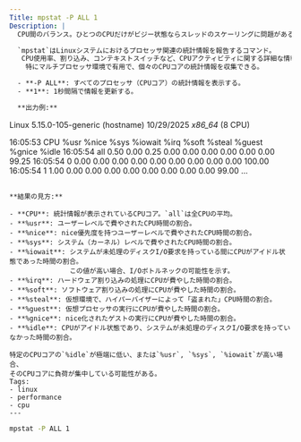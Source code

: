 ```yaml
---
Title: mpstat -P ALL 1
Description: |
  CPU間のバランス。ひとつのCPUだけがビジー状態ならスレッドのスケーリングに問題がある。

  `mpstat`はLinuxシステムにおけるプロセッサ関連の統計情報を報告するコマンド。
   CPU使用率、割り込み、コンテキストスイッチなど、CPUアクティビティに関する詳細な情報を提供する。
    特にマルチプロセッサ環境で有用で、個々のCPUコアの統計情報を収集できる。

  - **-P ALL**: すべてのプロセッサ（CPUコア）の統計情報を表示する。
  - **1**: 1秒間隔で情報を更新する。

  **出力例:**
  ```
  Linux 5.15.0-105-generic (hostname) 10/29/2025 _x86_64_ (8 CPU)

  16:05:53     CPU    %usr   %nice    %sys   %iowait    %irq   %soft  %steal  %guest  %gnice   %idle
  16:05:54     all    0.50    0.00    0.25      0.00    0.00    0.00    0.00    0.00    0.00   99.25
  16:05:54       0    0.00    0.00    0.00      0.00    0.00    0.00    0.00    0.00    0.00  100.00
  16:05:54       1    1.00    0.00    0.00      0.00    0.00    0.00    0.00    0.00    0.00   99.00
  ...
  ```

  **結果の見方:**

  - **CPU**: 統計情報が表示されているCPUコア。`all`は全CPUの平均。
  - **%usr**: ユーザーレベルで費やされたCPU時間の割合。
  - **%nice**: nice優先度を持つユーザーレベルで費やされたCPU時間の割合。
  - **%sys**: システム（カーネル）レベルで費やされたCPU時間の割合。
  - **%iowait**: システムが未処理のディスクI/O要求を持っている間にCPUがアイドル状態であった時間の割合。
                 この値が高い場合、I/Oボトルネックの可能性を示す。
  - **%irq**: ハードウェア割り込みの処理にCPUが費やした時間の割合。
  - **%soft**: ソフトウェア割り込みの処理にCPUが費やした時間の割合。
  - **%steal**: 仮想環境で、ハイパーバイザーによって「盗まれた」CPU時間の割合。
  - **%guest**: 仮想プロセッサの実行にCPUが費やした時間の割合。
  - **%gnice**: nice化されたゲストの実行にCPUが費やした時間の割合。
  - **%idle**: CPUがアイドル状態であり、システムが未処理のディスクI/O要求を持っていなかった時間の割合。

  特定のCPUコアの`%idle`が極端に低い、または`%usr`, `%sys`, `%iowait`が高い場合、
  そのCPUコアに負荷が集中している可能性がある。
Tags:
  - linux
  - performance
  - cpu
---
```


```bash
mpstat -P ALL 1
```

